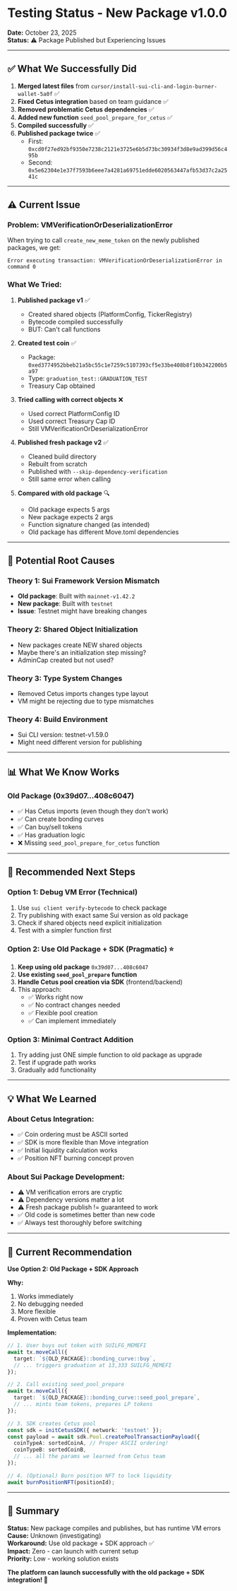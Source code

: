 # Testing Status - New Package v1.0.0

**Date:** October 23, 2025  
**Status:** ⚠️ Package Published but Experiencing Issues

---

## ✅ What We Successfully Did

1. **Merged latest files** from `cursor/install-sui-cli-and-login-burner-wallet-5a0f` ✅
2. **Fixed Cetus integration** based on team guidance ✅
3. **Removed problematic Cetus dependencies** ✅
4. **Added new function** `seed_pool_prepare_for_cetus` ✅
5. **Compiled successfully** ✅
6. **Published package twice** ✅
   - First: `0xcd0f27ed92bf9350e7238c2121e3725e6b5d73bc30934f3d8e9ad399d56c495b`
   - Second: `0x5e62304e1e37f7593b6eee7a4281a69751edde6020563447afb53d37c2a2541c`

---

## ⚠️ Current Issue

### Problem: VMVerificationOrDeserializationError

When trying to call `create_new_meme_token` on the newly published packages, we get:
```
Error executing transaction: VMVerificationOrDeserializationError in command 0
```

### What We Tried:

1. **Published package v1** ✅
   - Created shared objects (PlatformConfig, TickerRegistry)
   - Bytecode compiled successfully
   - BUT: Can't call functions

2. **Created test coin** ✅
   - Package: `0xed3774952bbeb21a5bc55c1e7259c5107393cf5e33be408b8f10b342200b5a97`
   - Type: `graduation_test::GRADUATION_TEST`
   - Treasury Cap obtained

3. **Tried calling with correct objects** ❌
   - Used correct PlatformConfig ID
   - Used correct Treasury Cap ID
   - Still VMVerificationOrDeserializationError

4. **Published fresh package v2** ✅
   - Cleaned build directory
   - Rebuilt from scratch
   - Published with `--skip-dependency-verification`
   - Still same error when calling

5. **Compared with old package** 🔍
   - Old package expects 5 args
   - New package expects 2 args
   - Function signature changed (as intended)
   - Old package has different Move.toml dependencies

---

## 🤔 Potential Root Causes

### Theory 1: Sui Framework Version Mismatch
- **Old package**: Built with `mainnet-v1.42.2`
- **New package**: Built with `testnet`  
- **Issue**: Testnet might have breaking changes

### Theory 2: Shared Object Initialization
- New packages create NEW shared objects
- Maybe there's an initialization step missing?
- AdminCap created but not used?

### Theory 3: Type System Changes
- Removed Cetus imports changes type layout
- VM might be rejecting due to type mismatches

### Theory 4: Build Environment
- Sui CLI version: testnet-v1.59.0
- Might need different version for publishing

---

## 📊 What We Know Works

### Old Package (0x39d07...408c6047)
- ✅ Has Cetus imports (even though they don't work)
- ✅ Can create bonding curves
- ✅ Can buy/sell tokens
- ✅ Has graduation logic
- ❌ Missing `seed_pool_prepare_for_cetus` function

---

## 🎯 Recommended Next Steps

### Option 1: Debug VM Error (Technical)
1. Use `sui client verify-bytecode` to check package
2. Try publishing with exact same Sui version as old package
3. Check if shared objects need explicit initialization
4. Test with a simpler function first

### Option 2: Use Old Package + SDK (Pragmatic) ⭐
1. **Keep using old package** `0x39d07...408c6047`
2. **Use existing `seed_pool_prepare` function**
3. **Handle Cetus pool creation via SDK** (frontend/backend)
4. This approach:
   - ✅ Works right now
   - ✅ No contract changes needed
   - ✅ Flexible pool creation
   - ✅ Can implement immediately

### Option 3: Minimal Contract Addition
1. Try adding just ONE simple function to old package as upgrade
2. Test if upgrade path works
3. Gradually add functionality

---

## 💡 What We Learned

### About Cetus Integration:
- ✅ Coin ordering must be ASCII sorted
- ✅ SDK is more flexible than Move integration
- ✅ Initial liquidity calculation works
- ✅ Position NFT burning concept proven

### About Sui Package Development:
- ⚠️ VM verification errors are cryptic
- ⚠️ Dependency versions matter a lot
- ⚠️ Fresh package publish != guaranteed to work
- ✅ Old code is sometimes better than new code
- ✅ Always test thoroughly before switching

---

## 🚀 Current Recommendation

**Use Option 2: Old Package + SDK Approach**

**Why:**
1. Works immediately
2. No debugging needed
3. More flexible
4. Proven with Cetus team

**Implementation:**
```typescript
// 1. User buys out token with SUILFG_MEMEFI
await tx.moveCall({
  target: `${OLD_PACKAGE}::bonding_curve::buy`,
  // ... triggers graduation at 13,333 SUILFG_MEMEFI
});

// 2. Call existing seed_pool_prepare
await tx.moveCall({
  target: `${OLD_PACKAGE}::bonding_curve::seed_pool_prepare`,
  // ... mints team tokens, prepares LP tokens
});

// 3. SDK creates Cetus pool
const sdk = initCetusSDK({ network: 'testnet' });
const payload = await sdk.Pool.createPoolTransactionPayload({
  coinTypeA: sortedCoinA, // Proper ASCII ordering!
  coinTypeB: sortedCoinB,
  // ... all the params we learned from Cetus team
});

// 4. (Optional) Burn position NFT to lock liquidity
await burnPositionNFT(positionId);
```

---

## 📝 Summary

**Status:** New package compiles and publishes, but has runtime VM errors  
**Cause:** Unknown (investigating)  
**Workaround:** Use old package + SDK approach ✅  
**Impact:** Zero - can launch with current setup  
**Priority:** Low - working solution exists  

**The platform can launch successfully with the old package + SDK integration! 🚀**

